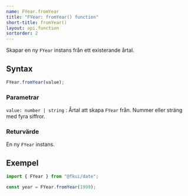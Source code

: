 ```yaml
---
name: FYear.fromYear
title: "FYear: fromYear() function"
short-title: fromYear()
layout: api.function
sortorder: 2
---
```


Skapar en ny `FYear` instans från ett existerande årtal.

## Syntax

```ts nocompile nolint
FYear.fromYear(value);
```

### Parametrar

`value: number | string`
: Årtal att skapa `FYear` från. Nummer eller sträng med fyra siffror.

### Returvärde

En ny `FYear` instans.

## Exempel

```ts
import { FYear } from "@fkui/date";

const year = FYear.fromYear(1999);
```
